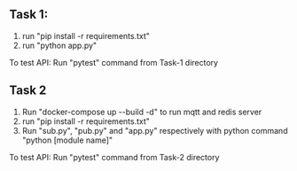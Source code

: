 ## Task 1:

1. run "pip install -r requirements.txt"
2. run "python app.py"

To test API:
Run "pytest" command from Task-1 directory


## Task 2

1. Run "docker-compose up --build -d" to run mqtt and redis server
2. run "pip install -r requirements.txt"
3. Run "sub.py", "pub.py" and "app.py" respectively with python command "python [module name]"

To test API:
Run "pytest" command from Task-2 directory